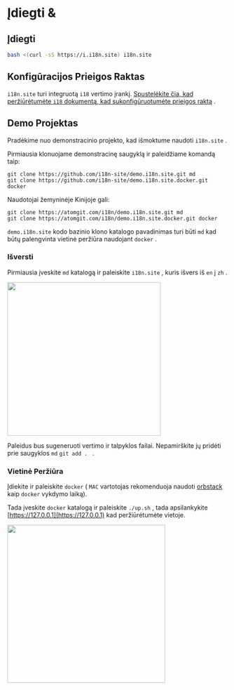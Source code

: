 # Įdiegti &

## Įdiegti

```sh
bash <(curl -sS https://i.i18n.site) i18n.site
```

## Konfigūracijos Prieigos Raktas

`i18n.site` turi integruotą `i18` vertimo įrankį. [Spustelėkite čia, kad peržiūrėtumėte `i18` dokumentą, kad sukonfigūruotumėte prieigos raktą](/i18/use) .

## Demo Projektas

Pradėkime nuo demonstracinio projekto, kad išmoktume naudoti `i18n.site` .

Pirmiausia klonuojame demonstracinę saugyklą ir paleidžiame komandą taip:

```
git clone https://github.com/i18n-site/demo.i18n.site.git md
git clone https://github.com/i18n-site/demo.i18n.site.docker.git docker
```

Naudotojai žemyninėje Kinijoje gali:

```
git clone https://atomgit.com/i18n/demo.i18n.site.git md
git clone https://atomgit.com/i18n/demo.i18n.site.docker.git docker
```

`demo.i18n.site` kodo bazinio klono katalogo pavadinimas turi būti `md` kad būtų palengvinta vietinė peržiūra naudojant `docker` .

### Išversti

Pirmiausia įveskite `md` katalogą ir paleiskite `i18n.site` , kuris išvers iš `en` į `zh` .

<img src="https://p.3ti.site/1721114619.avif" style="width:350px">

Paleidus bus sugeneruoti vertimo ir talpyklos failai. Nepamirškite jų pridėti prie saugyklos `md` `git add . ` .

### Vietinė Peržiūra

Įdiekite ir paleiskite `docker` ( `MAC` vartotojas rekomenduoja naudoti [orbstack](https://orbstack.dev) kaip `docker` vykdymo laiką).

Tada įveskite `docker` katalogą ir paleiskite `./up.sh` , tada apsilankykite [https://127.0.0.1](https://127.0.0.1) kad peržiūrėtumėte vietoje.

<img src="//p.3ti.site/1721104238.avif" style="width:360px">